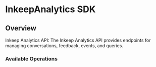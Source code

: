 # InkeepAnalytics SDK

## Overview

Inkeep Analytics API: 
The Inkeep Analytics API provides endpoints for managing conversations, feedback, events, and queries.

### Available Operations
